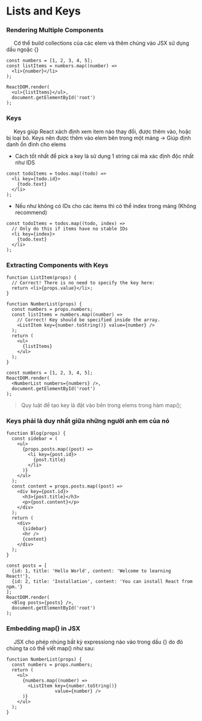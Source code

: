 ﻿# Lists and Keys


### Rendering Multiple Components
&nbsp;&nbsp;&nbsp;&nbsp; Cớ thể build collections của các elem và thêm chúng vào JSX sử dụng dấu ngoặc {}

```JSX
const numbers = [1, 2, 3, 4, 5];
const listItems = numbers.map((number) =>
  <li>{number}</li>
);

ReactDOM.render(
  <ul>{listItems}</ul>,
  document.getElementById('root')
);
```


### Keys
&nbsp;&nbsp;&nbsp;&nbsp; Keys giúp React xách định xem item nào thay đổi, được thêm vào, hoặc bị loại bỏ. Keys nên được thêm vào elem bên trong một mảng -> Giúp định danh ổn đinh cho elems

- Cách tốt nhất để pick a key là sử dụng 1 string cái mà xác định độc nhất như IDS
```JSX
const todoItems = todos.map((todo) =>
  <li key={todo.id}>
    {todo.text}
  </li>
);
```
- Nếu như không có IDs cho các items thì có thể index trong mảng (Không recommend)
```JSX
const todoItems = todos.map((todo, index) =>
  // Only do this if items have no stable IDs
  <li key={index}>
    {todo.text}
  </li>
);
```

### Extracting Components with Keys
```JSX
function ListItem(props) {
  // Correct! There is no need to specify the key here:
  return <li>{props.value}</li>;
}

function NumberList(props) {
  const numbers = props.numbers;
  const listItems = numbers.map((number) =>
    // Correct! Key should be specified inside the array.
    <ListItem key={number.toString()} value={number} />
  );
  return (
    <ul>
      {listItems}
    </ul>
  );
}

const numbers = [1, 2, 3, 4, 5];
ReactDOM.render(
  <NumberList numbers={numbers} />,
  document.getElementById('root')
);
```
> Quy luật để tạo key là đặt vào bên trong elems trong hàm map();

### Keys phải là duy nhất giữa những người anh em của nó 
```JSX
function Blog(props) {
  const sidebar = (
    <ul>
      {props.posts.map((post) =>
        <li key={post.id}>
          {post.title}
        </li>
      )}
    </ul>
  );
  const content = props.posts.map((post) =>
    <div key={post.id}>
      <h3>{post.title}</h3>
      <p>{post.content}</p>
    </div>
  );
  return (
    <div>
      {sidebar}
      <hr />
      {content}
    </div>
  );
}

const posts = [
  {id: 1, title: 'Hello World', content: 'Welcome to learning React!'},
  {id: 2, title: 'Installation', content: 'You can install React from npm.'}
];
ReactDOM.render(
  <Blog posts={posts} />,
  document.getElementById('root')
);
```

### Embedding map() in JSX
&nbsp;&nbsp;&nbsp;&nbsp; JSX cho phép nhúng bất kỳ expressiong nào vào trong dấu {} do đó chúng ta có thể viết map() như sau:
```JSX
function NumberList(props) {
  const numbers = props.numbers;
  return (
    <ul>
      {numbers.map((number) =>
        <ListItem key={number.toString()}
                  value={number} />
      )}
    </ul>
  );
}
```